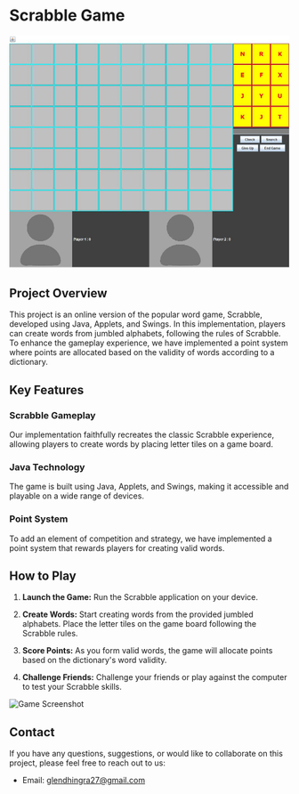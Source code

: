 # Scrabble Game

![Game Screenshot](Images\Image1.jpg)

## Project Overview

This project is an online version of the popular word game, Scrabble, developed using Java, Applets, and Swings. In this implementation, players can create words from jumbled alphabets, following the rules of Scrabble. To enhance the gameplay experience, we have implemented a point system where points are allocated based on the validity of words according to a dictionary.

## Key Features

### Scrabble Gameplay
Our implementation faithfully recreates the classic Scrabble experience, allowing players to create words by placing letter tiles on a game board.

### Java Technology
The game is built using Java, Applets, and Swings, making it accessible and playable on a wide range of devices.

### Point System
To add an element of competition and strategy, we have implemented a point system that rewards players for creating valid words.

## How to Play

1. **Launch the Game:** Run the Scrabble application on your device.

2. **Create Words:** Start creating words from the provided jumbled alphabets. Place the letter tiles on the game board following the Scrabble rules.

3. **Score Points:** As you form valid words, the game will allocate points based on the dictionary's word validity.

4. **Challenge Friends:** Challenge your friends or play against the computer to test your Scrabble skills.

![Game Screenshot](image2.jpg)

## Contact

If you have any questions, suggestions, or would like to collaborate on this project, please feel free to reach out to us:

- Email: glendhingra27@gmail.com

